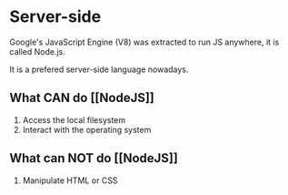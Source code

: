 # Server-side
Google's JavaScript Engine (V8) was extracted to run JS anywhere, it is called Node.js.

It is a prefered server-side language nowadays. 

## What CAN do [[NodeJS]]
1. Access the local filesystem
1. Interact with the operating system

## What can NOT do [[NodeJS]]
1. Manipulate HTML or CSS